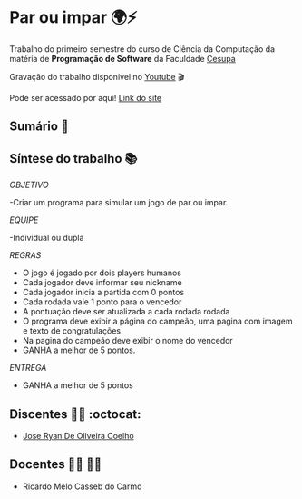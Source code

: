 # Par ou impar 🌍:zap:

Trabalho do primeiro semestre do curso de Ciência da Computação da matéria de **Programação de Software** da Faculdade [Cesupa](cesupa.br)

Gravação do trabalho disponivel no [Youtube]( ) :clapper:

Pode ser acessado por aqui! [Link do site](https://oddsandevens.netlify.app/html/ )

## Sumário :open_book:


## Síntese do trabalho :books:

*OBJETIVO*

-Criar um programa para simular um jogo de par ou impar.

*EQUIPE*

-Individual ou dupla

*REGRAS*

- O jogo é jogado por dois players humanos
- Cada jogador deve informar seu nickname
- Cada jogador inicia a partida com 0 pontos
- Cada rodada vale 1 ponto para o vencedor
- A pontuação deve ser atualizada a cada rodada rodada
- O programa deve exibir a página do campeão, uma pagina com imagem e texto de congratulações
- Na pagina do campeão deve exibir o nome do vencedor
- GANHA a melhor de 5 pontos.

*ENTREGA*

- GANHA a melhor de 5 pontos


## Discentes :man_technologist: :octocat:

- [Jose Ryan De Oliveira Coelho](https://github.com/ryanolivrdev)


## Docentes :man_teacher: :woman_teacher:

- Ricardo Melo Casseb do Carmo
